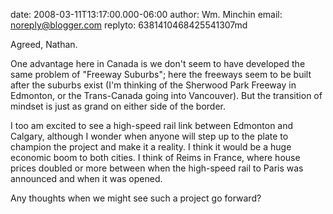 date: 2008-03-11T13:17:00.000-06:00
author: Wm. Minchin
email: noreply@blogger.com
replyto: 6381410468425541307md

Agreed, Nathan.

One advantage here in Canada is we don't seem to have developed the same
problem of "Freeway Suburbs"; here the freeways seem to be built after the
suburbs exist (I'm thinking of the Sherwood Park Freeway in Edmonton, or the
Trans-Canada going into Vancouver). But the transition of mindset is just as
grand on either side of the border.

I too am excited to see a high-speed rail link between Edmonton and Calgary,
although I wonder when anyone will step up to the plate to champion the project
and make it a reality. I think it would be a huge economic boom to both cities.
I think of Reims in France, where house prices doubled or more between when the
high-speed rail to Paris was announced and when it was opened.

Any thoughts when we might see such a project go forward?
